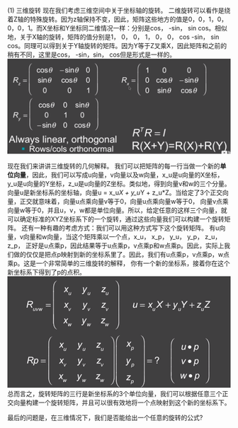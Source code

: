 (1) 三维旋转
现在我们考虑三维空间中关于坐标轴的旋转。
二维旋转可以看作是绕着Z轴的特殊旋转。因为z轴保持不变，因此，矩阵这些地方的值是0，0，1，0，0，0，1。而X坐标和Y坐标同二维情况一样：分别是cos， -sin， sin cos。相似地，关于X轴的旋转，矩阵的值分别是1， 0， 0， 1， 0， 0， cos -sin， sin cos。同理可以得到关于Y轴旋转的矩阵。因为Y等于Z叉乘X，因此矩阵和之前的稍有不同，这里是cos， -sin，sin， cos但是形式是一样的。
![](/Computer_Graphics/images/7.png)

现在我们来讲讲三维旋转的几何解释。
我们可以把矩阵的每一行当做一个新的**单位向量**，因此，我们可以写成u向量，v向量以及w向量，x_u是u向量的X坐标，y_u是u向量的Y坐标，z_u是u向量的Z坐标。类似地，得到向量v和w的三个分量。向量u是新坐标系的坐标轴，向量u = x_u*X + y_u*Y + z_u*Z。当给定了3个正交向量，正交就意味着，向量u点乘向量v等于0，向量u点乘向量w等于0，
向量v点乘向量w等于0，并且u，v，w都是单位向量。所以，给定任意的这样三个向量，就可以确定标准的XYZ坐标系下的一个旋转，通过这些向量我们可以构建一个旋转矩阵。
还有一种有趣的考虑方式：我们可以用这种方式写下这个旋转矩阵。 有u向量，v向量和w向量，当这个矩阵乘以一个点，x_u， x_p， y_u， y_p， z_u，z_p， 正好是u点乘p，因此结果等于u点乘p，v点乘p和w点乘p。因此，实际上我们做的仅仅是把点p映射到新的坐标系里了。因此，我们有u点乘p，v点乘p，w点乘p。这是一个非常简单的三维旋转的解释，
你有一个新的坐标系，接着你在这个新坐标系下得到了p的点积。
![](/Computer_Graphics/images/8.png)
总而言之，旋转矩阵的三行是新坐标系的3个单位向量，我们可以根据任意三个正交向量构建一个旋转矩阵，并且可以很有效地将一个点映射到这个新的坐标系下。

最后的问题是，在三维情况下，我们是否能给出一个任意的旋转的公式?
